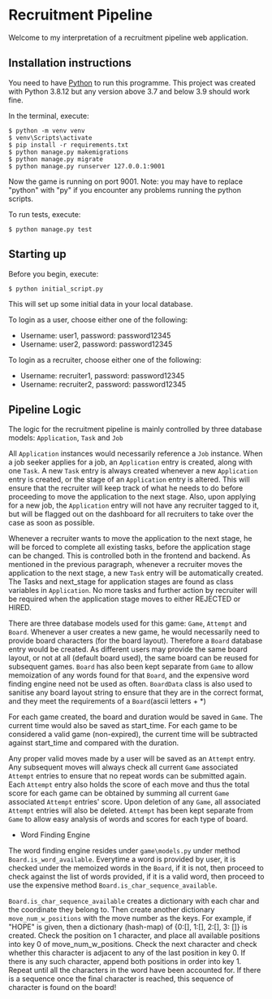 Recruitment Pipeline
==========================================================

Welcome to my interpretation of a recruitment pipeline web application.

## Installation instructions

You need to have [Python](https://www.python.org/downloads/) to run this programme.
This project was created with Python 3.8.12 but any version above 3.7 and below 3.9
should work fine.

In the terminal, execute:

    $ python -m venv venv
    $ venv\Scripts\activate
    $ pip install -r requirements.txt
    $ python manage.py makemigrations
    $ python manage.py migrate
    $ python manage.py runserver 127.0.0.1:9001

Now the game is running on port 9001.
Note: you may have to replace "python" with "py" if you encounter any problems running the python scripts.


To run tests, execute:

    $ python manage.py test

## Starting up

Before you begin, execute:

    $ python initial_script.py

This will set up some initial data in your local database.

To login as a user, choose either one of the following:
  - Username: user1, password: password12345
  - Username: user2, password: password12345

To login as a recruiter, choose either one of the following:
  - Username: recruiter1, password: password12345
  - Username: recruiter2, password: password12345


## Pipeline Logic

The logic for the recruitment pipeline is mainly controlled by three database models: ```Application```, ```Task``` and ```Job```

All ```Application``` instances would necessarily reference a ```Job``` instance. When a job seeker applies for a job,
an ```Application``` entry is created, along with one ```Task```. A new ```Task``` entry is always created whenever
a new ```Application``` entry is created, or the stage of an ```Application``` entry is altered. This will ensure that
the recruiter will keep track of what he needs to do before proceeding to move the application to the next stage. Also,
upon applying for a new job, the ```Application``` entry will not have any recruiter tagged to it, but will be flagged out
on the dashboard for all recruiters to take over the case as soon as possible.

Whenever a recruiter wants to move the application to the next stage, he will be forced to complete all existing tasks,
before the application stage can be changed. This is controlled both in the frontend and backend. As mentioned in the
previous paragraph, whenever a recruiter moves the application to the next stage, a new ```Task``` entry will be automatically
created. The Tasks and next_stage for application stages are found as class variables in ```Application```. No more tasks
and further action by recruiter will be required when the application stage moves to either REJECTED or HIRED.


There are three database models used for this game: ```Game```, ```Attempt``` and ```Board```.
Whenever a user creates a new game, he would necessarily need to provide board characters 
(for the board layout). Therefore a ```Board``` database entry would be created. As different users
may provide the same board layout, or not at all (default board used), the same board can be reused
for subsequent games. ```Board``` has also been kept separate from ```Game``` to allow memoization of
any words found for that ```Board```, and the expensive word finding engine need not be used as often.
```BoardData``` class is also used to sanitise any board layout string to ensure that they are in the
correct format, and they meet the requirements of a ```Board```(ascii letters + *)


For each game created, the board and duration would be saved in ```Game```. The current time would also be saved 
as start_time. For each game to be considered a valid game (non-expired), the current time will be subtracted against
start_time and compared with the duration.

Any proper valid moves made by a user will be saved as an ```Attempt``` entry. Any subsequent moves will
always check all current ```Game``` associated ```Attempt``` entries to ensure that no repeat words can be
submitted again. Each ```Attempt``` entry also holds the score of each move and thus the total score for
each game can be obtained by summing all current ```Game``` associated ```Attempt``` entries' score. Upon
deletion of any ```Game```, all associated ```Attempt``` entries will also be deleted. ```Attempt``` has 
been kept separate from ```Game``` to allow easy analysis of words and scores for each type of board.

- Word Finding Engine

The word finding engine resides under ```game\models.py``` under method ```Board.is_word_available```. 
Everytime a word is provided by user, it is checked under the memoized words in the ```Board```, if
it is not, then proceed to check against the list of words provided, if it is a valid word, then proceed to
use the expensive method ```Board.is_char_sequence_available```. 

```Board.is_char_sequence_available``` creates a dictionary with each char and the coordinate they belong to. 
Then create another dictionary ```move_num_w_positions```  with the move number as the keys. For example, if "HOPE" is given, then a dictionary 
(hash-map) of {0:[], 1:[], 2:[], 3: []} is created. Check the position on 1 character, and place all available positions
into key 0 of move_num_w_positions. Check the next character and check whether this character is adjacent to any of the 
last position in key 0. If there is any such character, append both positions in order into key 1. Repeat until all
the characters in the word have been accounted for. If there is a sequence once the final character is reached, this
sequence of character is found on the board! 